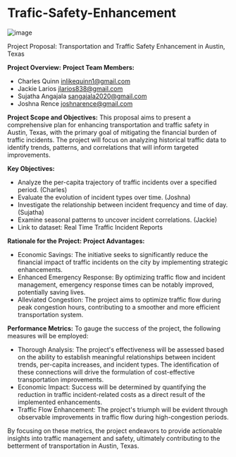 # Trafic-Safety-Enhancement

![image](https://github.com/CharlesQuinn1/Trafic-Safety-Enhancement/assets/128498023/6872df50-b51c-4d7e-b86f-9a6a37aad3a1)

Project Proposal: Transportation and Traffic Safety Enhancement in Austin, Texas

**Project Overview:**
**Project Team Members:**
-	Charles Quinn inlikequinn1@gmail.com 
-	Jackie Larios jlarios838@gmail.com 
-	Sujatha Angajala sangajala2020@gmail.com 
-	Joshna Rence joshnarence@gmail.com 

**Project Scope and Objectives:**
This proposal aims to present a comprehensive plan for enhancing transportation and traffic safety in Austin, Texas, with the primary goal of mitigating the financial burden of traffic incidents. The project will focus on analyzing historical traffic data to identify trends, patterns, and correlations that will inform targeted improvements.

**Key Objectives:**
-	Analyze the per-capita trajectory of traffic incidents over a specified period. (Charles)
-	Evaluate the evolution of incident types over time. (Joshna)
-	Investigate the relationship between incident frequency and time of day. (Sujatha)
-	Examine seasonal patterns to uncover incident correlations. (Jackie)
-	Link to dataset: Real Time Traffic Incident Reports

**Rationale for the Project:**
**Project Advantages:**
-	Economic Savings: The initiative seeks to significantly reduce the financial impact of traffic incidents on the city by implementing strategic enhancements.
-	Enhanced Emergency Response: By optimizing traffic flow and incident management, emergency response times can be notably improved, potentially saving lives.
-	Alleviated Congestion: The project aims to optimize traffic flow during peak congestion hours, contributing to a smoother and more efficient transportation system.

**Performance Metrics:**
To gauge the success of the project, the following measures will be employed:
-	Thorough Analysis: The project's effectiveness will be assessed based on the ability to establish meaningful relationships between incident trends, per-capita increases, and incident types. The identification of these connections will drive the formulation of cost-effective transportation improvements.
-	Economic Impact: Success will be determined by quantifying the reduction in traffic incident-related costs as a direct result of the implemented enhancements.
-	Traffic Flow Enhancement: The project's triumph will be evident through observable improvements in traffic flow during high-congestion periods.

By focusing on these metrics, the project endeavors to provide actionable insights into traffic management and safety, ultimately contributing to the betterment of transportation in Austin, Texas.

